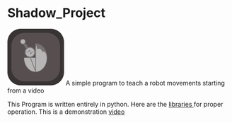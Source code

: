 # Shadow_Project
![image](Icone.png)
A simple program  to teach a robot  movements  starting from a video

This Program is written entirely in python.
Here are the [libraries ](libraries.txt)for proper operation.
This is a demonstration [video ](https://youtu.be/YXX42t1lMuU)

